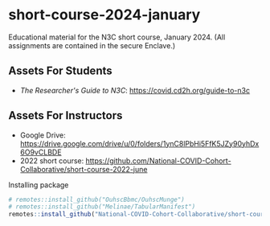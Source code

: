 # short-course-2024-january
Educational material for the N3C short course, January 2024. (All assignments are contained in the secure Enclave.)

Assets For Students
-------

* *The Researcher's Guide to N3C*: <https://covid.cd2h.org/guide-to-n3c>

Assets For Instructors
-------

* Google Drive: <https://drive.google.com/drive/u/0/folders/1ynC8lPbHi5FfK5JZy90yhDx6O9vCLBDE>
* 2022 short course: <https://github.com/National-COVID-Cohort-Collaborative/short-course-2022-june>

Installing package

```r
# remotes::install_github("OuhscBbmc/OuhscMunge")
# remotes::install_github("Melinae/TabularManifest")
remotes::install_github("National-COVID-Cohort-Collaborative/short-course-2024-january", subdir = "workflow")
```